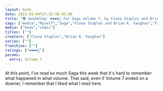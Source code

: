 ```yaml
---
layout: book
date: 2023-03-04T17:32:56-05:00
title: "📚 bookblog: ❤️❤️❤️❤️🖤 for Saga Volume 7, by Fiona Staples and Brian K. Vaughan"
tags: ["media","Myself","Saga","Fiona Staples and Brian K. Vaughan","Fiona Staples","Brian K. Vaughan"]
media: ["book","comic"]
titles: [""]
creators: ["Fiona Staples","Brian K. Vaughan"]
series: [""]
franchise: [""]
ratings: ["❤️❤️❤️❤️🖤"]
params:
  entry: Volume 7
---
```

At this point, I've read so much Saga this week that it's hard to remember what happened in what volume. That said, even if Volume 7 ended on a downer, I remember that I liked what I read here.
